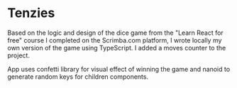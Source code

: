 # Tenzies

Based on the logic and design of the dice game from the "Learn React for free" course I completed on the Scrimba.com platform, I wrote locally my own version of the game using TypeScript. I added a moves counter to the project.

App uses confetti library for visual effect of winning the game and nanoid to generate random keys for children components.
